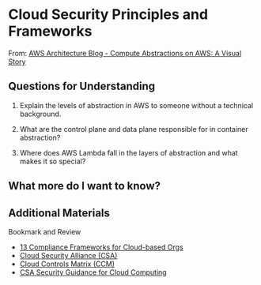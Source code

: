 # Cloud Security Principles and Frameworks

From: [AWS Architecture Blog - Compute Abstractions on AWS: A Visual Story]()










## Questions for Understanding

1. Explain the levels of abstraction in AWS to someone without a technical background.

2. What are the control plane and data plane responsible for in container abstraction?

3. Where does AWS Lambda fall in the layers of abstraction and what makes it so special?

## What more do I want to know? 

## Additional Materials

Bookmark and Review
* [13 Compliance Frameworks for Cloud-based Orgs]()
* [Cloud Security Alliance (CSA)]()
* [Cloud Controls Matrix (CCM)]()
* [CSA Security Guidance for Cloud Computing]()
